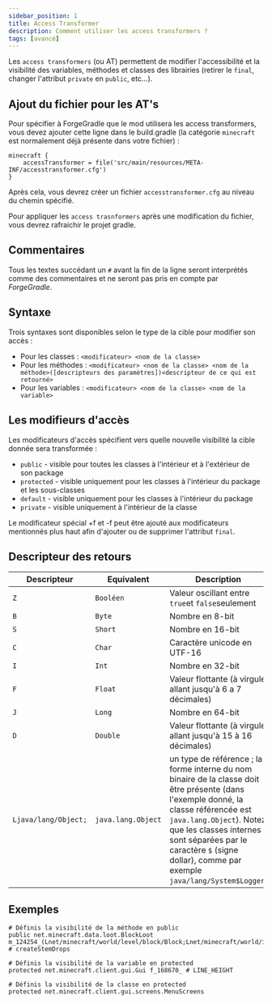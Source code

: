 ```yaml
---
sidebar_position: 1
title: Access Transformer
description: Comment utiliser les access transformers ?
tags: [avancé]
---
```


Les `access transformers` (ou AT) permettent de modifier l'accessibilité  et la visibilité des variables, méthodes et classes des librairies (retirer le `final`, changer l'attribut `private` en `public`, etc...).

## Ajout du fichier pour les AT's
Pour spécifier à ForgeGradle que le mod utilisera les access transformers, vous devez ajouter cette ligne dans le build.gradle (la catégorie `minecraft` est normalement déjà présente dans votre fichier) :
```
minecraft {
    accessTransformer = file('src/main/resources/META-INF/accesstransformer.cfg')
}
```

Après cela, vous devrez créer un fichier `accesstransformer.cfg` au niveau du chemin spécifié.

Pour appliquer les `access trasnformers` après une modification du fichier, vous devrez rafraichir le projet gradle.

## Commentaires

Tous les textes succédant un `#` avant la fin de la ligne seront interprétés comme des commentaires et ne seront pas pris en compte par _ForgeGradle_.

## Syntaxe 

Trois syntaxes sont disponibles selon le type de la cible pour modifier son accès :

- Pour les classes : `<modificateur> <nom de la classe>`
- Pour les méthodes : `<modificateur> <nom de la classe> <nom de la méthode>([descripteurs des paramètres])<descripteur de ce qui est retourné>`
- Pour les variables : `<modificateur> <nom de la classe> <nom de la variable>`

## Les modifieurs d'accès

Les modificateurs d'accès spécifient vers quelle nouvelle visibilité la cible donnée sera transformée :
- `public` - visible pour toutes les classes à l'intérieur et à l'extérieur de son package
- `protected` - visible uniquement pour les classes à l'intérieur du package et les sous-classes
- `default` - visible uniquement pour les classes à l'intérieur du package
- `private` - visible uniquement à l'intérieur de la classe

Le modificateur spécial +f et -f peut être ajouté aux modificateurs mentionnés plus haut afin d'ajouter ou de supprimer l'attribut `final`.

## Descripteur des retours

| Descripteur          | Equivalent         | Description                                                                                                                                                                                                                                                                                |
|----------------------|--------------------|--------------------------------------------------------------------------------------------------------------------------------------------------------------------------------------------------------------------------------------------------------------------------------------------|
| `Z`                  | `Booléen`          | Valeur oscillant entre `true`et `false`seulement                                                                                                                                                                                                                                           |
| `B`                  | `Byte`             | Nombre en 8-bit                                                                                                                                                                                                                                                                            |
| `S`                  | `Short`            | Nombre en 16-bit                                                                                                                                                                                                                                                                           |
| `C`                  | `Char`             | Caractère unicode en UTF-16                                                                                                                                                                                                                                                                |
| `I`                  | `Int`              | Nombre en 32-bit                                                                                                                                                                                                                                                                           |
| `F`                  | `Float`            | Valeur flottante (à virgule allant jusqu'à 6 a 7 décimales)                                                                                                                                                                                                                                |
| `J`                  | `Long`             | Nombre en 64-bit                                                                                                                                                                                                                                                                           |
| `D`                  | `Double`           | Valeur flottante (à virgule allant jusqu'à 15 à 16 décimales)                                                                                                                                                                                                                              |
| `Ljava/lang/Object;` | `java.lang.Object` | un type de référence ; la forme interne du nom binaire de la classe doit être présente (dans l'exemple donné, la classe référencée est `java.lang.Object`). Notez que les classes internes sont séparées par le caractère `$` (signe dollar), comme par exemple `java/lang/System$Logger`. |


## Exemples

```
# Définis la visibilité de la méthode en public
public net.minecraft.data.loot.BlockLoot m_124254_(Lnet/minecraft/world/level/block/Block;Lnet/minecraft/world/item/Item;)Lnet/minecraft/world/level/storage/loot/LootTable$Builder; # createStemDrops

# Définis la visibilité de la variable en protected
protected net.minecraft.client.gui.Gui f_168670_ # LINE_HEIGHT

# Définis la visibilité de la classe en protected
protected net.minecraft.client.gui.screens.MenuScreens
```